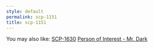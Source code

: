 ```yaml
---
style: default
permalink: scp-1151
title: scp-1151
---
```

You may also like:
[SCP-1630](http://scp-wiki.net/scp-1630)
[Person of Interest - Mr. Dark](http://scp-wiki.net/poi-dark)